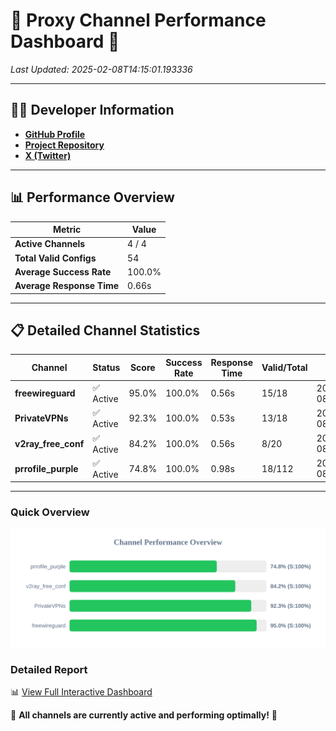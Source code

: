 # 🌟 Proxy Channel Performance Dashboard 🌟

_Last Updated: 2025-02-08T14:15:01.193336_

---

## 👩‍💻 Developer Information

- **[GitHub Profile](https://github.com/4n0nymou3)**  
- **[Project Repository](https://github.com/4n0nymou3/multi-proxy-config-fetcher)**  
- **[X (Twitter)](https://x.com/4n0nymou3)**  

---

## 📊 Performance Overview

| Metric                | Value       |
|-----------------------|-------------|
| **Active Channels**   | 4 / 4       |
| **Total Valid Configs** | 54          |
| **Average Success Rate** | 100.0%      |
| **Average Response Time** | 0.66s       |

---

## 📋 Detailed Channel Statistics

| Channel          | Status     | Score  | Success Rate | Response Time | Valid/Total | Last Success               |
|------------------|------------|--------|--------------|---------------|-------------|----------------------------|
| **freewireguard**  | ✅ Active  | 95.0%  | 100.0% | 0.56s         | 15/18       | 2025-02-08T14:15:01.191625 |
| **PrivateVPNs**  | ✅ Active  | 92.3%  | 100.0% | 0.53s         | 13/18       | 2025-02-08T14:15:00.610952 |
| **v2ray_free_conf**  | ✅ Active  | 84.2%  | 100.0% | 0.56s         | 8/20       | 2025-02-08T14:15:00.047049 |
| **prrofile_purple**  | ✅ Active  | 74.8%  | 100.0% | 0.98s         | 18/112       | 2025-02-08T14:14:59.459055 |

---

### Quick Overview
<div align="center">
  <a href="https://raw.githubusercontent.com/nullluser/NullRepo/refs/heads/main/assets/channel_stats_chart.svg">
    <img src="https://raw.githubusercontent.com/nullluser/NullRepo/refs/heads/main/assets/channel_stats_chart.svg" alt="Source Performance Statistics" width="800">
  </a>
</div>

### Detailed Report
📊 [View Full Interactive Dashboard](https://htmlpreview.github.io/?https://github.com/nullluser/NullRepo/blob/main/assets/performance_report.html)

🎉 **All channels are currently active and performing optimally!** 🎉
